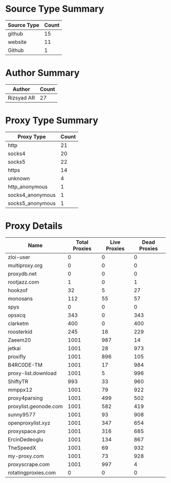 # Source Type Summary

| Source Type | Count |
|-------------|-------|
| github | 15 |
| website | 11 |
| Github | 1 |


# Author Summary

| Author | Count |
|--------|-------|
| Rizsyad AR | 27 |


# Proxy Type Summary

| Proxy Type | Count |
|------------|-------|
| http | 21 |
| socks4 | 20 |
| socks5 | 22 |
| https | 14 |
| unknown | 4 |
| http_anonymous | 1 |
| socks4_anonymous | 1 |
| socks5_anonymous | 1 |


# Proxy Details

| Name | Total Proxies | Live Proxies | Dead Proxies |
|------|---------------|--------------|---------------|
| zloi-user | 0 | 0 | 0 |
| multiproxy.org | 0 | 0 | 0 |
| proxydb.net | 0 | 0 | 0 |
| rootjazz.com | 1 | 0 | 1 |
| hookzof | 32 | 5 | 27 |
| monosans | 112 | 55 | 57 |
| spys | 0 | 0 | 0 |
| opsxcq | 343 | 0 | 343 |
| clarketm | 400 | 0 | 400 |
| roosterkid | 245 | 16 | 229 |
| Zaeem20 | 1001 | 987 | 14 |
| jetkai | 1001 | 28 | 973 |
| proxifly | 1001 | 896 | 105 |
| B4RC0DE-TM | 1001 | 17 | 984 |
| proxy-list.download | 1001 | 5 | 996 |
| ShiftyTR | 993 | 33 | 960 |
| mmppx12 | 1001 | 79 | 922 |
| proxy4parsing | 1001 | 499 | 502 |
| proxylist.geonode.com | 1001 | 582 | 419 |
| sunny9577 | 1001 | 93 | 908 |
| openproxylist.xyz | 1001 | 347 | 654 |
| proxyspace.pro | 1001 | 316 | 685 |
| ErcinDedeoglu | 1001 | 134 | 867 |
| TheSpeedX | 1001 | 69 | 932 |
| my-proxy.com | 1001 | 73 | 928 |
| proxyscrape.com | 1001 | 997 | 4 |
| rotatingproxies.com | 0 | 0 | 0 |
